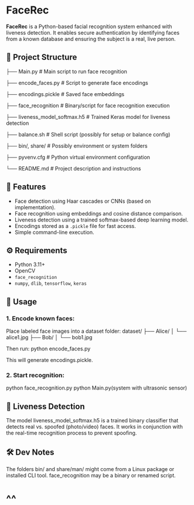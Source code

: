 # FaceRec

**FaceRec** is a Python-based facial recognition system enhanced with liveness detection. It enables secure authentication by identifying faces from a known database and ensuring the subject is a real, live person.

## 📁 Project Structure

├── Main.py # Main script to run face recognition

├── encode_faces.py # Script to generate face encodings

├── encodings.pickle # Saved face embeddings

├── face_recognition # Binary/script for face recognition execution

├── liveness_model_softmax.h5 # Trained Keras model for liveness detection

├── balance.sh # Shell script (possibly for setup or balance config)

├── bin/, share/ # Possibly environment or system folders

├── pyvenv.cfg # Python virtual environment configuration

└── README.md # Project description and instructions


## 🧠 Features

- Face detection using Haar cascades or CNNs (based on implementation).
- Face recognition using embeddings and cosine distance comparison.
- Liveness detection using a trained softmax-based deep learning model.
- Encodings stored as a `.pickle` file for fast access.
- Simple command-line execution.

## ⚙️ Requirements

- Python 3.11+
- OpenCV
- `face_recognition`
- `numpy`, `dlib`, `tensorflow`, `keras`

## 🚀 Usage
### 1. Encode known faces:
Place labeled face images into a dataset folder:
dataset/
├── Alice/
│   └── alice1.jpg
├── Bob/
│   └── bob1.jpg

Then run:
python encode_faces.py

This will generate encodings.pickle.

### 2. Start recognition:
python face_recognition.py
python Main.py(system with ultrasonic sensor)

## 🧪 Liveness Detection
The model liveness_model_softmax.h5 is a trained binary classifier that detects real vs. spoofed (photo/video) faces. It works in conjunction with the real-time recognition process to prevent spoofing.



## 🛠 Dev Notes
The folders bin/ and share/man/ might come from a Linux package or installed CLI tool.
face_recognition may be a binary or renamed script.

# ^^
